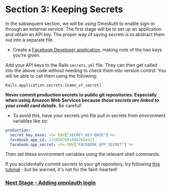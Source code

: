 # Section 3: Keeping Secrets

In the subsequent section, we will be using OmniAuth to enable sign-in through an external service. The first stage will be to set up an application and obtain an API key. The proper way of saving secrets is to abstract them out into a separate file.

* Create a [Facebook Developer application](http://developers.facebook.com), making note of the two keys you're given.

Add your API keys to the Rails `secrets.yml` file. They can then get called into the above code without needing to check them into version control. You will be able to call them using the following:

`Rails.application.secrets.[name_of_secret]`

**Never commit production secrets to public git repositories. Especially when using Amazon Web Services because *those secrets are linked to your credit card details*.** Be careful!

* To avoid this, have your secrets.yml file pull in secrets from environment variables like so:

```yml
production:
  secret_key_base: <%= ENV["SECRET_KEY_BASE"] %>
  facebook_app_id: 12345678910987654321
  facebook_app_secret: <%= ENV["FACEBOOK_APP_SECRET"] %>
```

Then set these environment variables using the relevant shell commands.

If you accidentally commit secrets to your git repository, try following [this tutorial](https://help.github.com/articles/remove-sensitive-data/) - but be warned, it's not for the faint-hearted!

### [Next Stage - Adding omniauth login](4_adding_omniauth_login.md)
